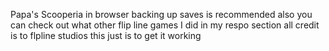 Papa's Scooperia in browser backing up saves is recommended also you can check out what other flip line games I did in my respo section all credit is to flpline studios this just is to get it working
